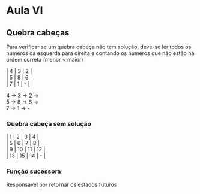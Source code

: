 # Aula VI
## Quebra cabeças
Para verificar se um quebra cabeça não tem solução, deve-se ler todos os numeros 
da esquerda para direita e contando os numeros que não estão na ordem correta (menor < maior)

| 4 | 3 | 2 |<br>
| 5 | 8 | 6 |<br>
| 7 | 1 | - |<br>

4 -> 3 -> 2 -><br>
5 -> 8 -> 6 -><br>
7 -> 1 -> -<br>

### Quebra cabeça sem solução

| 1     | 2     | 3     | 4     |<br>
| 5     | 6     | 7     | 8     |<br>
| 9     | 10    | 11    | 12    |<br>
| 13    | 15    | 14    | -     |<br>

### Função sucessora
Responsavel por retornar os estados futuros